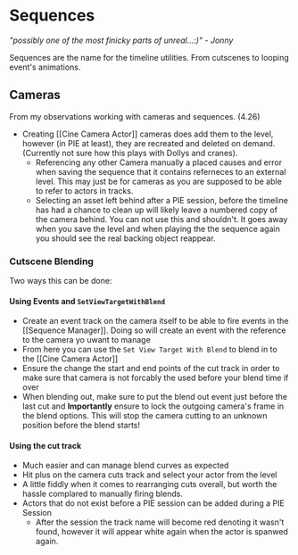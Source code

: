 ---
---

# Sequences
_"possibly one of the most finicky parts of unreal...:)" - Jonny_ 

Sequences are the name for the timeline utilities. From cutscenes to looping event's animations.

## Cameras 
From my observations working with cameras and sequences. (4.26)

- Creating [[Cine Camera Actor]] cameras does add them to the level, however (in PIE at least), they are recreated and deleted on demand. (Currently not sure how this plays with Dollys and cranes). 
	- Referencing any other Camera manually a placed causes and error when saving the sequence that it contains referneces to an external level. This may just be for cameras as you are supposed to be able to refer to actors in tracks.
	- Selecting an asset left behind after a PIE session, before the timeline has had a chance to clean up will likely leave a numbered copy of the camera behind. You can not use this and shouldn't. It goes away when you save the level and when playing the the sequence again you should see the real backing object reappear.

### Cutscene Blending
Two ways this can be done:

#### Using Events and `SetViewTargetWithBlend`
- Create an event track on the camera itself to be able to fire events in the [[Sequence Manager]]. Doing so will create an event with the reference to the camera yo uwant to manage	
- From here you can use the `Set View Target With Blend` to blend in to the [[Cine Camera Actor]]
- Ensure the change the start and end points of the cut track in order to make sure that camera is not forcably the used before your blend time if over
- When blending out, make sure to put the blend out event just before the last cut and  **Importantly** ensure to lock the outgoing camera's frame in the blend options. This will stop the camera cutting to an unknown position before the blend starts!

#### Using the cut track
- Much easier and can manage blend curves as expected
- Hit plus on the camera cuts track and select your actor from the level
- A little fiddly when it comes to rearranging cuts overall, but worth the hassle complared to manually firing blends.
- Actors that do not exist before a PIE session can be added during a PIE Session
	- After the session the track name will become red denoting it wasn't found, however it will appear white again when the actor is spanwed again.